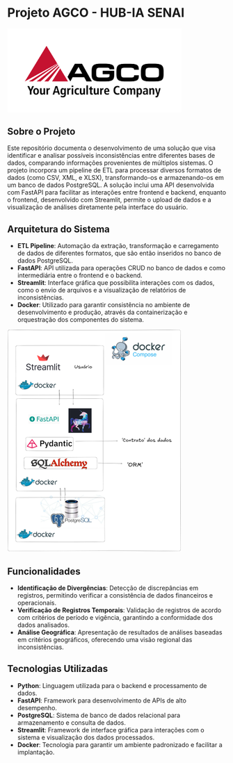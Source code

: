 # Projeto AGCO - HUB-IA SENAI

<img src="../images/AGCO-descript-logo.png" alt="Residência IA" width="400"/>

## Sobre o Projeto

Este repositório documenta o desenvolvimento de uma solução que visa identificar e analisar possíveis inconsistências entre diferentes bases de dados, comparando informações provenientes de múltiplos sistemas. O projeto incorpora um pipeline de ETL para processar diversos formatos de dados (como CSV, XML, e XLSX), transformando-os e armazenando-os em um banco de dados PostgreSQL. A solução inclui uma API desenvolvida com FastAPI para facilitar as interações entre frontend e backend, enquanto o frontend, desenvolvido com Streamlit, permite o upload de dados e a visualização de análises diretamente pela interface do usuário.

## Arquitetura do Sistema

- **ETL Pipeline**: Automação da extração, transformação e carregamento de dados de diferentes formatos, que são então inseridos no banco de dados PostgreSQL.
- **FastAPI**: API utilizada para operações CRUD no banco de dados e como intermediária entre o frontend e o backend.
- **Streamlit**: Interface gráfica que possibilita interações com os dados, como o envio de arquivos e a visualização de relatórios de inconsistências.
- **Docker**: Utilizado para garantir consistência no ambiente de desenvolvimento e produção, através da containerização e orquestração dos componentes do sistema.

<img src="../images/agcoarquitetura.png" alt="Residência IA" width="400"/>


## Funcionalidades

- **Identificação de Divergências**: Detecção de discrepâncias em registros, permitindo verificar a consistência de dados financeiros e operacionais.
- **Verificação de Registros Temporais**: Validação de registros de acordo com critérios de período e vigência, garantindo a conformidade dos dados analisados.
- **Análise Geográfica**: Apresentação de resultados de análises baseadas em critérios geográficos, oferecendo uma visão regional das inconsistências.

## Tecnologias Utilizadas

- **Python**: Linguagem utilizada para o backend e processamento de dados.
- **FastAPI**: Framework para desenvolvimento de APIs de alto desempenho.
- **PostgreSQL**: Sistema de banco de dados relacional para armazenamento e consulta de dados.
- **Streamlit**: Framework de interface gráfica para interações com o sistema e visualização dos dados processados.
- **Docker**: Tecnologia para garantir um ambiente padronizado e facilitar a implantação.
